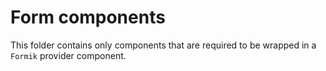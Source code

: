 # Form components

This folder contains only components that are required to be wrapped in a `Formik` provider component.
